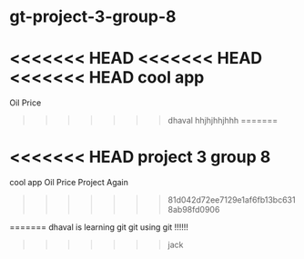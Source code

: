 # gt-project-3-group-8
<<<<<<< HEAD
<<<<<<< HEAD
<<<<<<< HEAD
cool app
=======
Oil Price
>>>>>>> dhaval
hhjhjhhjhhh
=======



<<<<<<< HEAD
project 3
group 8
=======
cool app
Oil Price Project
Again
>>>>>>> 81d042d72ee7129e1af6fb13bc6318ab98fd0906


=======
dhaval is learning git
git 
using git !!!!!!
>>>>>>> jack
